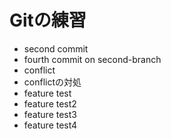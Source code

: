 # Gitの練習
- second commit
- fourth commit on second-branch
- conflict
- conflictの対処
- feature test
- feature test2
- feature test3
- feature test4
